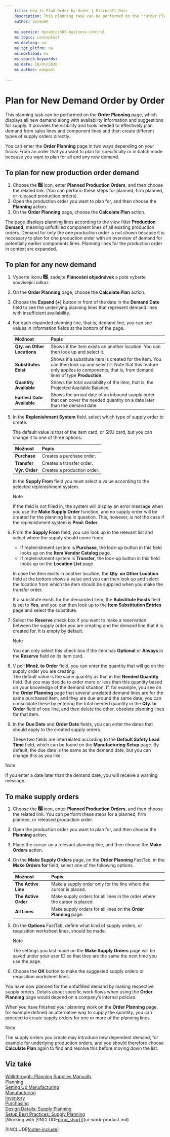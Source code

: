```yaml
---
    title: How to Plan Order by Order | Microsoft Docs
    description: This planning task can be performed on the **Order Planning** page, which displays all new demand along with availability information and suggestions for supply. It provides the visibility and tools needed to effectively plan demand from sales lines and component lines and then create different types of supply orders directly.
    author: SorenGP

    ms.service: dynamics365-business-central
    ms.topic: conceptual
    ms.devlang: na
    ms.tgt_pltfrm: na
    ms.workload: na
    ms.search.keywords:
    ms.date: 10/01/2020
    ms.author: edupont

---
```

# Plan for New Demand Order by Order
This planning task can be performed on the **Order Planning** page, which displays all new demand along with availability information and suggestions for supply. It provides the visibility and tools needed to effectively plan demand from sales lines and component lines and then create different types of supply orders directly.

You can enter the **Order Planning** page in two ways depending on your focus: From an order that you want to plan for specifically or in batch mode because you want to plan for all and any new demand.


## To plan for new production order demand
1. Choose the ![Lightbulb that opens the Tell Me feature](media/ui-search/search_small.png "Tell me what you want to do") icon, enter **Planned Production Orders**, and then choose the related link. (You can perform these steps for planned, firm planned, or released production orders).
2. Open the production order you want to plan for, and then choose the **Planning** action.
3. On the **Order Planning** page, choose the **Calculate Plan** action.

The page displays planning lines according to the view filter **Production Demand**, meaning unfulfilled component lines of all existing production orders. Demand for only the one production order is not shown because it is necessary to plan for one production order with an overview of demand for potentially earlier components lines. Planning lines for the production order in context are expanded.

## To plan for any new demand
1. Vyberte ikonu ![Žárovky, která otevře funkci Řekněte mi](media/ui-search/search_small.png "Řekněte mi, co chcete dělat"), zadejte **Plánování objednávek** a poté vyberte související odkaz.
2. On the **Order Planning** page, choose the **Calculate Plan** action.
3. Choose the **Expand (+)** button in front of the date in the **Demand Date** field to see the underlying planning lines that represent demand lines with insufficient availability.
4. For each expanded planning line, that is, demand line, you can see values in information fields at the bottom of the page.

   | Možnost | Popis |
   |----------------------------------|---------------------------------------|  
   | **Qty. on Other Locations** | Shows if the item exists on another location. You can then look up and select it. |
   | **Substitutes Exist** | Shows if a substitute item is created for the item. You can then look up and select it. Note that this feature only applies to components, that is, from demand lines of type **Production**. |
   | **Quantity Available** | Shows the total availability of the item, that is, the Projected Available Balance. |
   | **Earliest Date Available** | Shows the arrival date of an inbound supply order that can cover the needed quantity on a date later than the demand date. |

5. In the **Replenishment System** field, select which type of supply order to create.

   The default value is that of the item card, or SKU card, but you can change it to one of three options:

   | Možnost | Popis |
   |----------------------------------|---------------------------------------|  
   | **Purchase** | Creates a purchase order. |
   | **Transfer** | Creates a transfer order. |
   | **Výr. Order** | Creates a production order. |

   In the **Supply From** field you must select a value according to the selected replenishment system.

   > [!NOTE]  
   > If the field is not filled in, the system will display an error message when you use the **Make Supply Order** function, and no supply order will be created for the planning line in question. This, however, is not the case if the replenishment system is **Prod. Order**.

6. From the **Supply From** field, you can look up in the relevant list and select where the supply should come from:

   - If replenishment system is **Purchase**, the look-up button in this field looks up on the **Item Vendor Catalog** page.
   - If replenishment system is **Transfer**, the look-up button in this field looks up on the **Location List** page.

   In case the item exists in another location, the **Qty. on Other Location** field at the bottom shows a value and you can then look up and select the location from which the item should be supplied when you make the transfer order.

   If a substitute exists for the demanded item, the **Substitute Exists** field is set to **Yes**, and you can then look up to the **Item Substitution Entries** page and select the substitute.

7. Select the **Reserve** check box if you want to make a reservation between the supply order you are creating and the demand line that it is created for. It is empty by default.

   > [!NOTE]  
   > You can only select this check box if the item has **Optional** or **Always** in the **Reserve** field on its item card.

8. V poli **Množ. to Order** field, you can enter the quantity that will go on the supply order you are creating.   
   The default value is the same quantity as that in the **Needed Quantity** field. But you may decide to order more or less than this quantity based on your knowledge of the demand situation. If, for example, you see on the **Order Planning** page that several unrelated demand lines are for the same purchased item, and they are due around the same date, you can consolidate these by entering the total needed quantity in the **Qty. to Order** field of one line, and then delete the other, obsolete planning lines for that item.

9. In the **Due Date** and **Order Date** fields, you can enter the dates that should apply to the created supply orders.

   These two fields are interrelated according to the **Default Safety Lead Time** field, which can be found on the **Manufacturing Setup** page. By default, the due date is the same as the demand date, but you can change this as you like.

> [!NOTE]  
> If you enter a date later than the demand date, you will receive a warning message.

## To make supply orders
1. Choose the ![Lightbulb that opens the Tell Me feature](media/ui-search/search_small.png "Tell me what you want to do") icon, enter **Planned Production Orders**, and then choose the related link. You can perform these steps for a planned, firm planned, or released production order.
2. Open the production order you want to plan for, and then choose the **Planning** action.
3. Place the cursor on a relevant planning line, and then choose the **Make Orders** action.
4. On the **Make Supply Orders** page, on the **Order Planning** FastTab, in the **Make Orders for** field, select one of the following options.

   | Možnost | Popis |
   |----------------------------------|---------------------------------------|  
   | **The Active Line** | Make a supply order only for the line where the cursor is placed. |
   | **The Active Order** | Make supply orders for all lines in the order where the cursor is placed. |
   | **All Lines** | Make supply orders for all lines on the **Order Planning** page. |

5. On the **Options** FastTab, define what kind of supply orders, or requisition worksheet lines, should be made.

   > [!NOTE]  
   > The settings you last made on the **Make Supply Orders** page will be saved under your user ID so that they are the same the next time you use the page.

6. Choose the **OK** button to make the suggested supply orders or requisition worksheet lines.

You have now planned for the unfulfilled demand by making respective supply orders. Details about specific work flows when using the **Order Planning** page would depend on a company’s internal policies.

When you have finished your planning work on the **Order Planning** page, for example defined an alternative way to supply the quantity, you can proceed to create supply orders for one or more of the planning lines.

> [!NOTE]  
> The supply orders you create may introduce new dependent demand, for example for underlying production orders, and you should therefore choose **Calculate Plan** again to find and resolve this before moving down the list.

## Viz také
[Walkthrough: Planning Supplies Manually](walkthrough-planning-supplies-manually.md)  
[Planning](production-planning.md)  
[Setting Up Manufacturing](production-configure-production-processes.md)  
[Manufacturing](production-manage-manufacturing.md)    
[Inventory](inventory-manage-inventory.md)  
[Purchasing](purchasing-manage-purchasing.md)  
[Design Details: Supply Planning](design-details-supply-planning.md)   
[Setup Best Practices: Supply Planning](setup-best-practices-supply-planning.md)  
[Working with [!INCLUDE[prod_short](includes/prod_short.md)]](ui-work-product.md)


[!INCLUDE[footer-include](includes/footer-banner.md)]